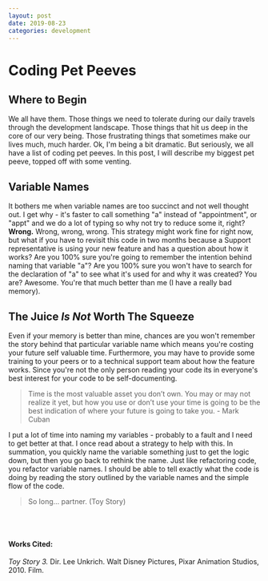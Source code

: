 ```yaml
---
layout: post
date: 2019-08-23
categories: development
---
```


<div class="blurb">
  <h1>Coding Pet Peeves</h1> 
</div>


## Where to Begin
We all have them. Those things we need to tolerate during our daily travels through the development landscape. Those things that hit us deep in the core of our very being. Those frustrating things that sometimes make our lives much, much harder. Ok, I'm being a bit dramatic. But seriously, we all have a list of coding pet peeves. In this post, I will describe my biggest pet peeve, topped off with some venting.

## Variable Names
It bothers me when variable names are too succinct and not well thought out. I get why - it's faster to call something "a" instead of "appointment", or "appt" and we do a lot of typing so why not try to reduce some it, right? __Wrong.__ Wrong, wrong, wrong. This strategy might work fine for right now, but what if you have to revisit this code in two months because a Support representative is using your new feature and has a question about how it works? Are you 100% sure you're going to remember the intention behind naming that variable "a"? Are you 100% sure you won't have to search for the declaration of "a" to see what it's used for and why it was created? You are? Awesome. You're that much better than me (I have a really bad memory). 

## The Juice *Is Not* Worth The Squeeze
Even if your memory is better than mine, chances are you won't remember the story behind that particular variable name which means you're costing your future self valuable time. Furthermore, you may have to provide some training to your peers or to a technical support team about how the feature works. Since you're not the only person reading your code its in everyone's best interest for your code to be self-documenting.

> Time is the most valuable asset you don’t own. You may or may not realize it yet, but how you use or don’t use your time is going to be the best indication of where your future is going to take you. - Mark Cuban

I put a lot of time into naming my variables - probably to a fault and I need to get better at that. I once read about a strategy to help with this. In summation, you quickly name the variable something just to get the logic down, but then you go back to rethink the name. Just like refactoring code, you refactor variable names. I should be able to tell exactly what the code is doing by reading the story outlined by the variable names and the simple flow of the code. 

> So long... partner. (Toy Story)

<br><br>
#### Works Cited:

*Toy Story 3.* Dir. Lee Unkrich.  Walt Disney Pictures, Pixar Animation Studios, 2010. Film.
